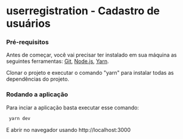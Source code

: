 # userregistration - Cadastro de usuários

### Pré-requisitos

Antes de começar, você vai precisar ter instalado em sua máquina as seguintes ferramentas:
[Git](https://git-scm.com), [Node.js](https://nodejs.org/en/), [Yarn](https://classic.yarnpkg.com/en/docs/install#debian-stable). 

Clonar o projeto e executar o comando "yarn" para instalar todas as dependências do projeto.

### Rodando a aplicação
Para inciar a aplicação basta executar esse comando:
```bash
 yarn dev
```
E abrir no navegador usando http://localhost:3000
